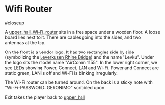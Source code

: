 # Wifi Router

#closeup 

A [upper_hall_Wi-Fi_router](../items/upper_hall_wifi_router.md) sits in a free space under a wooden floor. A loose board lies next to it. There are cables going into the sides, and two antennas at the top.

On the front is a vendor logo. It has two rectangles side by side (symbolizing the [Leverkusen Rhine Bridge](https://de.wikipedia.org/wiki/Rheinbr%C3%BCcke_Leverkusen)) and the name "Levku". Under the logo sits the model name "AirComm 1155". In the lower right corner, we see LEDs showing Power, Connect, LAN and Wi-Fi. Power and Connect are static green, LAN is off and Wi-Fi is blinking irregularly.

The Wi-Fi router can be turned around. On the back is a sticky note with "Wi-Fi-PASSWORD: GERONIMO" scribbled upon.

Exit takes the player back to [upper_hall](../locations/upper_hall.md)